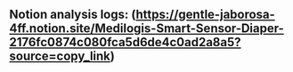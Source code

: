## Notion analysis logs: (https://gentle-jaborosa-4ff.notion.site/Medilogis-Smart-Sensor-Diaper-2176fc0874c080fca5d6de4c0ad2a8a5?source=copy_link)
